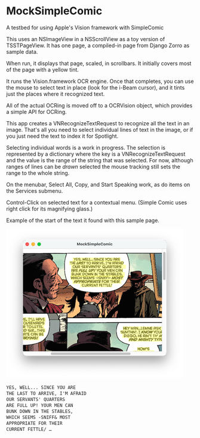 # MockSimpleComic
A testbed for using Apple's Vision framework with SimpleComic

This uses an NSImageView in a NSScrollView as a toy version of TSSTPageView. It has one page,
a compiled-in page from Django Zorro as sample data.

When run, it displays that page, scaled, in scrollbars. It initially covers most of the page
with a yellow tint.

It runs the Vision.framework OCR engine. Once that completes, you can use the mouse to select
text in place (look for the i-Beam cursor), and it tints just the places where it recognized text.

All of the actual OCRing is moved off to a OCRVision object, which provides a simple API for
OCRing.

This app creates a VNRecognizeTextRequest to recognize all the text in an image. That's all you need
to select individual lines of text in the image, or if you just need the text to
index it for Spotlight.

Selecting individual words is a work in progress. The selection is represented by a dictionary
where the key is a VNRecognizeTextRequest and the value is the range of the string that was
selected. For now, although ranges of lines can be _drawn_ selected the mouse tracking still
sets the range to the whole string.

On the menubar, Select All, Copy, and Start Speaking work, as do items on the Services submenu.

Control-Click on selected text for a contextual menu. (Simple Comic uses right click for its
magnifying glass.)

Example of the start of the text it found with this sample page.

![sample](images/sample.png)

```
YES, WELL... SINCE YOU ARE
THE LAST TO ARRIVE, I'M AFRAID
OUR SERVANTS' QUARTERS
ARE FULL UP! YOUR MEN CAN
BUNK DOWN IN THE STABLES,
WHICH SEEMS -SNIFF& MOST
APPROPRIATE FOR THEIR
CURRENT FETTLE/ …
```
